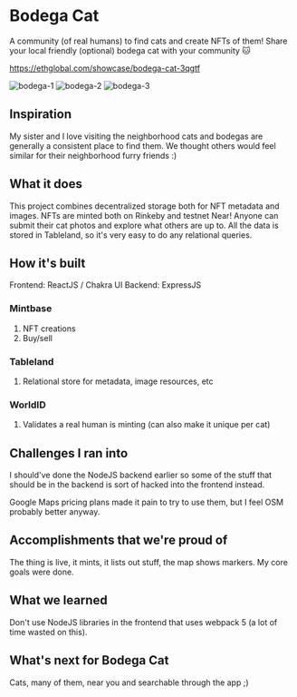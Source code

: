 # Bodega Cat

A community (of real humans) to find cats and create NFTs of them! Share your local friendly (optional) bodega cat with your community 🐱

https://ethglobal.com/showcase/bodega-cat-3qgtf

![bodega-1](https://user-images.githubusercontent.com/11747245/192181546-0e8b175b-d2dd-4ea1-84fb-5266d49b7ce1.png)
![bodega-2](https://user-images.githubusercontent.com/11747245/192181545-0b90a3c3-1cff-48f9-936d-a1d83110f443.jpg)
![bodega-3](https://user-images.githubusercontent.com/11747245/192181544-8e3142a6-899e-4571-b272-db41d2113bfa.jpg)

## Inspiration

My sister and I love visiting the neighborhood cats and bodegas are generally a consistent place to find them. We thought others would feel similar for their neighborhood furry friends :)

## What it does

This project combines decentralized storage both for NFT metadata and images. NFTs are minted both on Rinkeby and testnet Near! Anyone can submit their cat photos and explore what others are up to. All the data is stored in Tableland, so it's very easy to do any relational queries.

## How it's built

Frontend: ReactJS / Chakra UI
Backend: ExpressJS

### Mintbase
1. NFT creations
1. Buy/sell

### Tableland
1. Relational store for metadata, image resources, etc

### WorldID
1. Validates a real human is minting (can also make it unique per cat)

## Challenges I ran into
I should've done the NodeJS backend earlier so some of the stuff that should be in the backend is sort of hacked into the frontend instead.

Google Maps pricing plans made it pain to try to use them, but I feel OSM probably better anyway.

## Accomplishments that we're proud of
The thing is live, it mints, it lists out stuff, the map shows markers. My core goals were done.

## What we learned

Don't use NodeJS libraries in the frontend that uses webpack 5 (a lot of time wasted on this).

## What's next for Bodega Cat
Cats, many of them, near you and searchable through the app ;)
